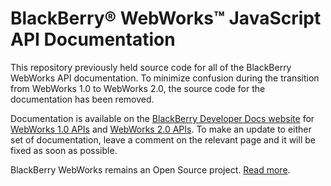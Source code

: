 # BlackBerry&reg; WebWorks&trade; JavaScript API Documentation

This repository previously held source code for all of the BlackBerry WebWorks API documentation. To minimize confusion during the transition from WebWorks 1.0 to WebWorks 2.0, the source code for the documentation has been removed. 

Documentation is available on the [BlackBerry Developer Docs website](http://developer.blackberry.com/html5/) for [WebWorks 1.0 APIs](http://developer.blackberry.com/html5/apis/v1_0/) and [WebWorks 2.0 APIs](http://developer.blackberry.com/html5/apis/v2_0/). To make an update to either set of documentation, leave a comment on the relevant page and it will be fixed as soon as possible.

BlackBerry WebWorks remains an Open Source project. 
[Read more](http://blackberry.github.io/webworks/index.html).


